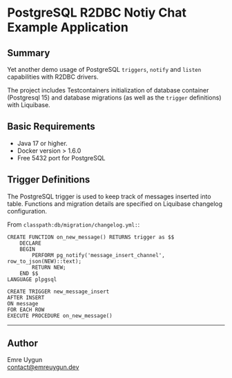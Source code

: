 # PostgreSQL R2DBC Notiy Chat Example Application

## Summary
Yet another demo usage of PostgreSQL `triggers`, `notify` and `listen` capabilities with R2DBC drivers.

The project includes Testcontainers initialization of database container (Postgresql 15) and database migrations 
(as well as the `trigger` definitions) with Liquibase.

## Basic Requirements
* Java 17 or higher.
* Docker version > 1.6.0 
* Free 5432 port for PostgreSQL

## Trigger Definitions
The PostgreSQL trigger is used to keep track of messages inserted into table. Functions and migration details are 
specified on Liquibase changelog configuration.

From `classpath:db/migration/changelog.yml:`:
```postgresql
CREATE FUNCTION on_new_message() RETURNS trigger as $$
    DECLARE
    BEGIN
        PERFORM pg_notify('message_insert_channel', row_to_json(NEW)::text);
        RETURN NEW;
    END $$
LANGUAGE plpgsql
```
```postgresql
CREATE TRIGGER new_message_insert
AFTER INSERT
ON message
FOR EACH ROW
EXECUTE PROCEDURE on_new_message()
```

---
## Author
Emre Uygun\
contact@emreuygun.dev